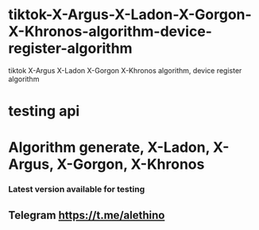 # tiktok-X-Argus-X-Ladon-X-Gorgon-X-Khronos-algorithm-device-register-algorithm
tiktok X-Argus X-Ladon X-Gorgon X-Khronos algorithm, device register algorithm

# testing api

# Algorithm generate, X-Ladon, X-Argus, X-Gorgon, X-Khronos

### Latest version available for testing
## Telegram https://t.me/alethino
